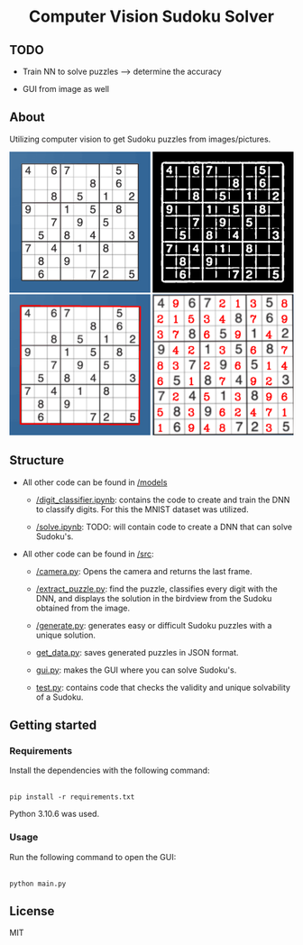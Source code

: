 <h1 align="center">Computer Vision Sudoku Solver</h1>

## TODO

- Train NN to solve puzzles --> determine the accuracy

- GUI from image as well

## About
Utilizing computer vision to get Sudoku puzzles from images/pictures.

<img src="assets/InitialSudoku.png" alt="Example Image" width="250" height="250">

<img src="assets/ThreshedSudoku.png" alt="Example Image" width="250" height="250">

<img src="assets/DetectedSudoku.png" alt="Example Image" width="250" height="250">

<img src="assets/SolvedSudoku.png" alt="Example Image" width="250" height="250">

## Structure

* All other code can be found in [/models](models)
 
  * [/digit_classifier.ipynb](models/digit_classifier.ipynb): contains the code to create and train the DNN to classify digits. For this the MNIST dataset was utilized.

  * [/solve.ipynb](models/solve.ipynb): TODO: will contain code to create a DNN that can solve Sudoku's.

* All other code can be found in [/src](src):

  * [/camera.py](src/camera.py): Opens the camera and returns the last frame.

  * [/extract_puzzle.py](src/extract_puzzle.py): find the puzzle, classifies every digit with the DNN, and displays the solution in the birdview from the Sudoku obtained from the image. 

  * [/generate.py](src/generate.py): generates easy or difficult Sudoku puzzles with a unique solution.

  * [get_data.py](src/get_data.py): saves generated puzzles in JSON format.

  * [gui.py](src/gui.py): makes the GUI where you can solve Sudoku's.

  * [test.py](src/test.py): contains code that checks the validity and unique solvability of a Sudoku.


## Getting started
### Requirements

Install the dependencies with the following command:

```

pip install -r requirements.txt

```

Python 3.10.6 was used.

### Usage
Run the following command to open the GUI:

```

python main.py

```

## License
MIT